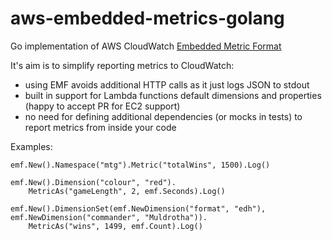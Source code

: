 # aws-embedded-metrics-golang

Go implementation of AWS CloudWatch [Embedded Metric Format](https://docs.aws.amazon.com/AmazonCloudWatch/latest/monitoring/CloudWatch_Embedded_Metric_Format_Specification.html)

It's aim is to simplify reporting metrics to CloudWatch:
- using EMF avoids additional HTTP calls as it just logs JSON to stdout
- built in support for Lambda functions default dimensions and properties (happy to accept PR for EC2 support)
- no need for defining additional dependencies (or mocks in tests) to report metrics from inside your code

Examples:
```
emf.New().Namespace("mtg").Metric("totalWins", 1500).Log()

emf.New().Dimension("colour", "red").
    MetricAs("gameLength", 2, emf.Seconds).Log()

emf.New().DimensionSet(emf.NewDimension("format", "edh"), emf.NewDimension("commander", "Muldrotha")).
    MetricAs("wins", 1499, emf.Count).Log()
```

